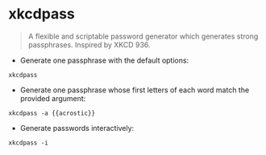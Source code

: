 # xkcdpass

> A flexible and scriptable password generator which generates strong passphrases.
> Inspired by XKCD 936.

- Generate one passphrase with the default options:

`xkcdpass`

- Generate one passphrase whose first letters of each word match the provided argument:

`xkcdpass -a {{acrostic}}`

- Generate passwords interactively:

`xkcdpass -i`
